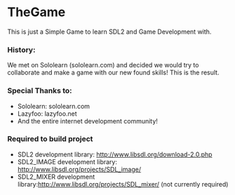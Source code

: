 # TheGame

This is just a Simple Game to learn SDL2 and Game Development with.

### History:
We met on Sololearn (sololearn.com) and decided we would try to collaborate and make a game with our new found skills! This is the result.

### Special Thanks to:
* Sololearn: sololearn.com 
* Lazyfoo: lazyfoo.net
* And the entire internet development community!

### Required to build project

- SDL2 development library: http://www.libsdl.org/download-2.0.php
- SDL2_IMAGE development library: http://www.libsdl.org/projects/SDL_image/ 
- SDL2_MIXER development library:http://www.libsdl.org/projects/SDL_mixer/ (not currently required) 
